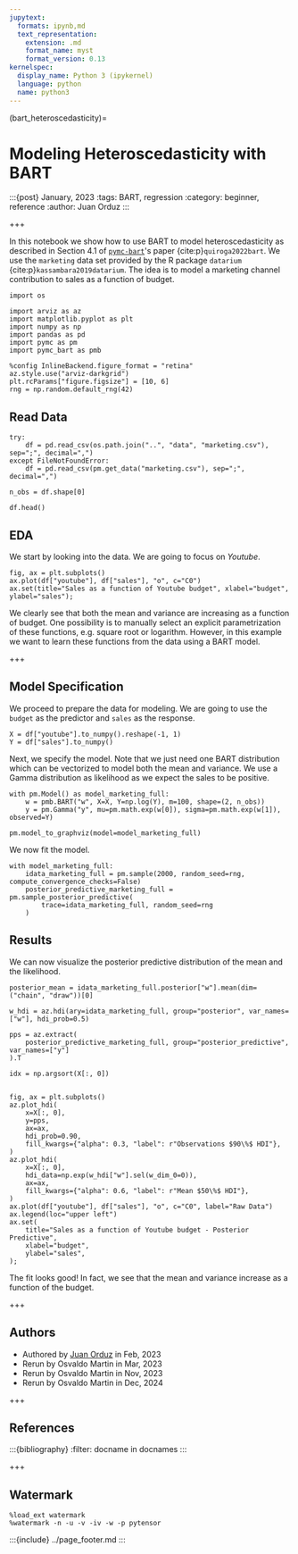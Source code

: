 ```yaml
---
jupytext:
  formats: ipynb,md
  text_representation:
    extension: .md
    format_name: myst
    format_version: 0.13
kernelspec:
  display_name: Python 3 (ipykernel)
  language: python
  name: python3
---
```


(bart_heteroscedasticity)=
# Modeling Heteroscedasticity with BART

:::{post} January, 2023
:tags: BART, regression
:category: beginner, reference
:author: Juan Orduz
:::

+++

In this notebook we show how to use BART to model heteroscedasticity as described in Section 4.1 of [`pymc-bart`](https://github.com/pymc-devs/pymc-bart)'s paper {cite:p}`quiroga2022bart`. We use the `marketing` data set provided by the R package `datarium` {cite:p}`kassambara2019datarium`. The idea is to model a marketing channel contribution to sales as a function of budget.

```{code-cell} ipython3
import os

import arviz as az
import matplotlib.pyplot as plt
import numpy as np
import pandas as pd
import pymc as pm
import pymc_bart as pmb
```

```{code-cell} ipython3
%config InlineBackend.figure_format = "retina"
az.style.use("arviz-darkgrid")
plt.rcParams["figure.figsize"] = [10, 6]
rng = np.random.default_rng(42)
```

## Read Data

```{code-cell} ipython3
try:
    df = pd.read_csv(os.path.join("..", "data", "marketing.csv"), sep=";", decimal=",")
except FileNotFoundError:
    df = pd.read_csv(pm.get_data("marketing.csv"), sep=";", decimal=",")

n_obs = df.shape[0]

df.head()
```

## EDA

We start by looking into the data. We are going to focus on *Youtube*.

```{code-cell} ipython3
fig, ax = plt.subplots()
ax.plot(df["youtube"], df["sales"], "o", c="C0")
ax.set(title="Sales as a function of Youtube budget", xlabel="budget", ylabel="sales");
```

We clearly see that both the mean and variance are increasing as a function of budget. One possibility is to manually select an explicit parametrization of these functions, e.g. square root or logarithm. However, in this example we want to learn these functions from the data using a BART model.

+++

## Model Specification

We proceed to prepare the data for modeling. We are going to use the `budget` as the predictor and `sales` as the response.

```{code-cell} ipython3
X = df["youtube"].to_numpy().reshape(-1, 1)
Y = df["sales"].to_numpy()
```

Next, we specify the model. Note that we just need one BART distribution which can be vectorized to model both the mean and variance. We use a Gamma distribution as likelihood as we expect the sales to be positive.

```{code-cell} ipython3
with pm.Model() as model_marketing_full:
    w = pmb.BART("w", X=X, Y=np.log(Y), m=100, shape=(2, n_obs))
    y = pm.Gamma("y", mu=pm.math.exp(w[0]), sigma=pm.math.exp(w[1]), observed=Y)

pm.model_to_graphviz(model=model_marketing_full)
```

We now fit the model.

```{code-cell} ipython3
with model_marketing_full:
    idata_marketing_full = pm.sample(2000, random_seed=rng, compute_convergence_checks=False)
    posterior_predictive_marketing_full = pm.sample_posterior_predictive(
        trace=idata_marketing_full, random_seed=rng
    )
```

## Results

We can now visualize the posterior predictive distribution of the mean and the likelihood.

```{code-cell} ipython3
posterior_mean = idata_marketing_full.posterior["w"].mean(dim=("chain", "draw"))[0]

w_hdi = az.hdi(ary=idata_marketing_full, group="posterior", var_names=["w"], hdi_prob=0.5)

pps = az.extract(
    posterior_predictive_marketing_full, group="posterior_predictive", var_names=["y"]
).T
```

```{code-cell} ipython3
idx = np.argsort(X[:, 0])


fig, ax = plt.subplots()
az.plot_hdi(
    x=X[:, 0],
    y=pps,
    ax=ax,
    hdi_prob=0.90,
    fill_kwargs={"alpha": 0.3, "label": r"Observations $90\%$ HDI"},
)
az.plot_hdi(
    x=X[:, 0],
    hdi_data=np.exp(w_hdi["w"].sel(w_dim_0=0)),
    ax=ax,
    fill_kwargs={"alpha": 0.6, "label": r"Mean $50\%$ HDI"},
)
ax.plot(df["youtube"], df["sales"], "o", c="C0", label="Raw Data")
ax.legend(loc="upper left")
ax.set(
    title="Sales as a function of Youtube budget - Posterior Predictive",
    xlabel="budget",
    ylabel="sales",
);
```

The fit looks good! In fact, we see that the mean and variance increase as a function of the budget.

+++

## Authors
- Authored by [Juan Orduz](https://juanitorduz.github.io/) in Feb, 2023 
- Rerun by Osvaldo Martin in Mar, 2023
- Rerun by Osvaldo Martin in Nov, 2023
- Rerun by Osvaldo Martin in Dec, 2024

+++

## References
:::{bibliography}
:filter: docname in docnames
:::

+++

## Watermark

```{code-cell} ipython3
%load_ext watermark
%watermark -n -u -v -iv -w -p pytensor
```

:::{include} ../page_footer.md
:::

